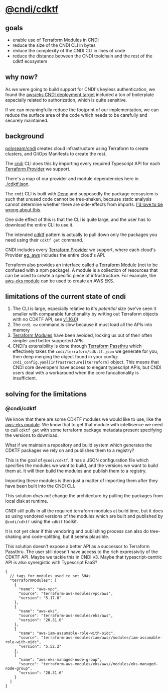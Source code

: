 # [@cndi/cdktf](https://jsr.io/@cndi/cdktf)

## goals

- enable use of Terraform Modules in CNDI
- reduce the size of the CNDI CLI in bytes
- reduce the complexity of the CNDI CLI in lines of code
- reduce the distance between the CNDI toolchain and the rest of the cdktf
  ecosystem

## why now?

As we were going to build support for CNDI's keyless authentication, we found
the
[aws/eks CNDI deployment target](https://github.com/polyseam/cndi/blob/main/src/outputs/terraform/aws/AWSEKSStack.ts)
included a ton of boilerplate especially related to authorization, which is
quite sensitive.

If we can meaningfully reduce the footprint of our implementation, we can reduce
the surface area of the code which needs to be carefully and securely
maintained.

## background

[polyseam/cndi](https://github.com/polyseam/cndi) creates cloud infrastructure
using Terraform to create clusters, and GitOps Manifests to create the rest.

The [cndi](https://github.com/polyseam/cndi) CLI does this by importing every
required Typescript API for each
[Terraform Provider](https://registry.terraform.io/browse/providers) we support.

There's a map of our provider and module dependencies here in
[./cdktf.json](./cdktf.json).

The `cndi` CLI is built with [Deno](https://github.com/denoland/deno) and
supposedly the package ecosystem is such that unused code cannot be tree-shaken,
because static analysis cannot determine whether there are side-effects from
imports.
[I'd love to be wrong about this](https://github.com/polyseam/cndi/issues/929).

One side effect of this is that the CLI is quite large, and the user has to
download the entire CLI to use it.

The intended [cdktf](https://developer.hashicorp.com/terraform/cdktf) pattern is
actually to pull down only the packages you need using their `cdktf get`
command.

CNDI includes every
[Terraform Provider](https://registry.terraform.io/browse/providers) we support,
where each cloud's Provider
[eg. aws](https://registry.terraform.io/providers/hashicorp/aws/latest) includes
the entire cloud's API.

Terraform also provides an interface called a
[Terraform Module](https://developer.hashicorp.com/terraform/language/modules)
(not to be confused with a npm package). A module is a collection of resources
that can be used to create a specific piece of infrastructure. For example, the
[aws-eks module](https://registry.terraform.io/modules/terraform-aws-modules/eks/aws/latest)
can be used to create an AWS EKS.

## limitations of the current state of cndi

1. The CLI is large, especially relative to it's _potential_ size (we've seen it
   smaller with comparable functionality by writing out Terraform objects with
   no CDKTF API, see
   [v1.16.0](https://github.com/polyseam/cndi/tree/v1.16.0/src/outputs/terraform/aws-eks))
2. The `cndi ow` command is slow because it must load all the APIs into memory
3. [Terraform Modules](https://developer.hashicorp.com/terraform/cdktf/concepts/modules)
   have been avoided, locking us out of their often simpler and better supported
   APIs
4. CNDI's extensibility is done through
   [Terraform Passthru](https://github.com/polyseam/cndi/blob/main/docs/terraform-passthru.md)
   which effectively takes the `cndi/terraform/cdk.tf.json` we generate for you,
   then deep merging the object found in your config:
   `cndi_config.yaml[infrastructure][terraform]` object. This means that CNDI
   core developers have access to elegant typescript APIs, but CNDI users deal
   with a workaround when the core funcationality is insufficient.

## solving for the limitations

### @cndi/cdktf

We know that there are some CDKTF modules we would like to use, like the
[aws-eks module](https://registry.terraform.io/modules/terraform-aws-modules/eks/aws/latest).
We know that to get that module with intellisence we need to call `cdktf get`
with some terraform package metadata present specifying the versions to
download.

What if we maintain a repository and build system which generates the CDKTF
packages we rely on and publishes them to a registry?

This is the goal of `@cndi/cdktf`. It has a JSON configuration file which
specifies the modules we want to build, and the versions we want to build them
at. It will then build the modules and publish them to a registry.

Importing these modules is then just a matter of importing them after they have
been built into the CNDI CLI.

This solution _does not_ change the architecture by pulling the packages from
local disk at runtime.

CNDI still pulls in all the required terraform modules at build time, but it
does so using vendored versions of the modules which are built and published by
`@cndi/cdktf` using the `cdktf` toolkit.

It is not yet clear if this vendoring and publishing process can also do
tree-shaking and code-splitting, but it seems plausible.

This solution doesn't expose a better API as a successor to Terraform Passthru.
The user still doesn't have access to the rich expressivity of the CDKTF API.
Maybe we tackle this in CNDI v3. Maybe that typescript-centric API is also
synergistic with Typescript FaaS?

```jsonc
{
  // tags for modules used to set SHAs
  "terraformModules": [
    {
      "name": "aws-vpc",
      "source": "terraform-aws-modules/vpc/aws",
      "version": "5.17.0"
    },
    {
      "name": "aws-eks",
      "source": "terraform-aws-modules/eks/aws",
      "version": "20.31.6"
    },
    {
      "name": "aws-iam-assumable-role-with-oidc",
      "source": "terraform-aws-modules/iam/aws//modules/iam-assumable-role-with-oidc",
      "version": "5.52.2"
    },
    {
      "name": "aws-eks-managed-node-group",
      "source": "terraform-aws-modules/eks/aws//modules/eks-managed-node-group",
      "version": "20.31.6"
    }
  ]
}
```
